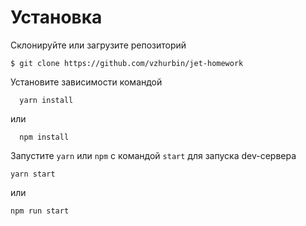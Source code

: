 # Установка

Склонируйте или загрузите репозиторий

```Shell
$ git clone https://github.com/vzhurbin/jet-homework
```

Установите зависимости командой

```shell
  yarn install
```

или

```shell
  npm install
```

Запустите `yarn` или `npm` с командой `start` для запуска dev-сервера

```Shell
yarn start
```

или

```Shell
npm run start
```
